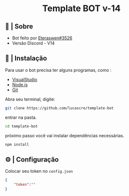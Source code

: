 <h1 align="center"> Template BOT v-14 </h1>


## 🔗 | Sobre

- Bot feito por [Eteraswen#3526](https://discord.com/invite/866254943777849344)
- Versão Discord - V14

## 📌 | Instalação

Para usar o bot precisa ter alguns programas, como :

- [VisualStudio](https://code.visualstudio.com/)
- [Node.js](https://nodejs.org/pt-br/)
- [Git](https://git-scm.com/)

Abra seu terminal, digite: 

```sh
git clone https://github.com/lucascre/template-bot
```
entrar na pasta.

```sh
cd template-bot
```

próximo passo você vai instalar dependências necessárias.

```sh
npm install
```

## ⚙️ | Configuração 

Colocar seu token no `config.json`

```json
{
    "token":""
}
```
